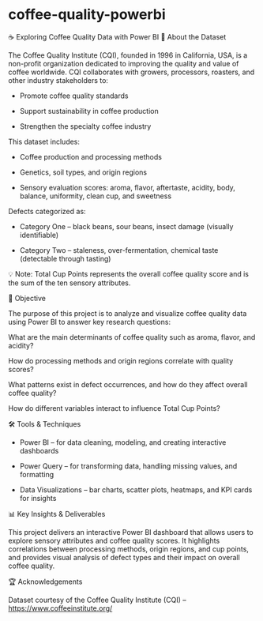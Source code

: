 # coffee-quality-powerbi 

☕ Exploring Coffee Quality Data with Power BI
📖 About the Dataset

The Coffee Quality Institute (CQI), founded in 1996 in California, USA, is a non-profit organization dedicated to improving the quality and value of coffee worldwide. CQI collaborates with growers, processors, roasters, and other industry stakeholders to:

- Promote coffee quality standards

- Support sustainability in coffee production

- Strengthen the specialty coffee industry

This dataset includes:

- Coffee production and processing methods

- Genetics, soil types, and origin regions

- Sensory evaluation scores: aroma, flavor, aftertaste, acidity, body, balance, uniformity, clean cup, and sweetness

Defects categorized as:

- Category One – black beans, sour beans, insect damage (visually identifiable)

- Category Two – staleness, over-fermentation, chemical taste (detectable through tasting)

💡 Note: Total Cup Points represents the overall coffee quality score and is the sum of the ten sensory attributes.

🎯 Objective

The purpose of this project is to analyze and visualize coffee quality data using Power BI to answer key research questions:

What are the main determinants of coffee quality such as aroma, flavor, and acidity?

How do processing methods and origin regions correlate with quality scores?

What patterns exist in defect occurrences, and how do they affect overall coffee quality?

How do different variables interact to influence Total Cup Points?

🛠 Tools & Techniques

- Power BI – for data cleaning, modeling, and creating interactive dashboards

- Power Query – for transforming data, handling missing values, and formatting

- Data Visualizations – bar charts, scatter plots, heatmaps, and KPI cards for insights

📊 Key Insights & Deliverables

This project delivers an interactive Power BI dashboard that allows users to explore sensory attributes and coffee quality scores. It highlights correlations between processing methods, origin regions, and cup points, and provides visual analysis of defect types and their impact on overall coffee quality.

🏆 Acknowledgements

Dataset courtesy of the Coffee Quality Institute (CQI) – https://www.coffeeinstitute.org/
